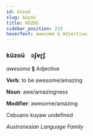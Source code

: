 ```yaml
---
id: küzoü
slug: küzoü
title: KÜZOÜ
sidebar_position: 219
hoverText: awesome § Adjective
---
```


### küzoü&emsp;<span kind="abugida">ɔʄⱴɽʄ</span>

*awesome* **§** Adjective

**Verb**: to be awesome/amazing

**Noun**: awe/amazingness

**Modifier**: awesome/amazing

Cebuano kuyaw undefined

*Austronesian Language Family*